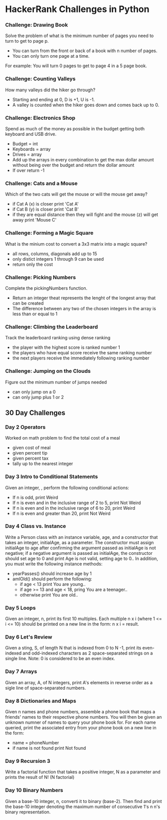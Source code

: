 # HackerRank Challenges in Python

### Challenge: Drawing Book
Solve the problem of what is the minimum number of pages you need to turn to get to page p.
- You can turn from the front or back of a book with n number of pages.
- You can only turn one page at a time.

For example: You will turn 0 pages to get to page 4 in a 5 page book.

### Challenge: Counting Valleys
How many valleys did the hiker go through?
- Starting and ending at 0, D is +1, U is -1.
- A valley is counted when the hiker goes down and comes back up to 0.

### Challenge: Electronics Shop
Spend as much of the money as possible in the budget getting both keyboard and USB drive.
- Budget = int
- Keyboards = array
- Drives = array
- Add up the arrays in every combination to get the max dollar amount without being over the budget and return the dollar amount
- If over return -1

### Challenge: Cats and a Mouse
Which of the two cats will get the mouse or will the mouse get away?
- if Cat A (x) is closer print 'Cat A'
- if Cat B (y) is closer print 'Cat B'
- if they are equal distance then they will fight and the mouse (z) will get away print 'Mouse C'

### Challenge: Forming a Magic Square
What is the minium cost to convert a 3x3 matrix into a magic square?
- all rows, columns, diagonals add up to 15
- only distict integers 1 through 9 can be used
- return only the cost

### Challenge: Picking Numbers
Complete the pickingNumbers function.
- Return an integer theat represents the lenght of the longest array that can be created
- The difference between any two of the chosen integers in the array is less than or equal to 1

### Challenge: Climbing the Leaderboard
Track the leaderboard ranking using dense ranking
- the player with the highest score is ranked number 1
- the players who have equal score receive the same ranking number
- the next players receive the immediately following ranking number

### Challenge: Jumping on the Clouds
Figure out the minimum number of jumps needed
- can only jump on a 0
- can only jump plus 1 or 2



## 30 Day Challenges
### Day 2 Operators
Worked on math problem to find the total cost of a meal
- given cost of meal
- given percent tip
- given percent tax
- tally up to the nearest integer

### Day 3 Intro to Conditional Statements
Given an integer, , perform the following conditional actions:
- If n is odd, print Weird
- If n is even and in the inclusive range of 2 to 5, print Not Weird
- If n is even and in the inclusive range of 6 to 20, print Weird
- If n is even and greater than 20, print Not Weird

### Day 4 Class vs. Instance
Write a Person class with an instance variable, age, and a constructor that takes an integer, initialAge, as a parameter. The constructor must assign initialAge to age after confirming the argument passed as initialAge is not negative; if a negative argument is passed as initialAge, the constructor should set age to 0 and print Age is not valid, setting age to 0.. In addition, you must write the following instance methods:
- yearPasses() should increase age by 1
- amIOld() should perform the following:
  - if age < 13 print You are young..
  - if age >= 13 and age < 18, pring You are a teenager..
  - otherwise print You are old..

### Day 5 Loops
Given an integer, n, print its first 10 multiples. Each multiple n x i (where 1 <= i <= 10) should be printed on a new line in the form: n x i = result.

### Day 6 Let's Review
Given a sting, S, of length N that is indexed from 0 to N -1, print its even-indexed and odd-indexed characters as 2 space-separated strings on a single line. Note: 0 is considered to be an even index.

### Day 7 Arrays
Given an array, A, of N integers, print A's elements in reverse order as a sigle line of space-separated numbers.

### Day 8 Dictionaries and Maps
Given n names and phone numbers, assemble a phone book that maps a friends' names to their respective phone numbers. You will then be given an unknown numner of names to query your phone book for. For each name queried, print the associated entry from your phone book on a new line in the form:
- name = phoneNumber
- if name is not found print Not found

### Day 9 Recursion 3
Write a factorial function that takes a positive integer, N as a parameter and prints the result of N! (N factorial)

### Day 10 Binary Numbers
Given a base-10 integer, n, converti it to binary (base-2). Then find and print the base-10 integer denoting the maximum number of consecutive 1's n n's binary representation.

